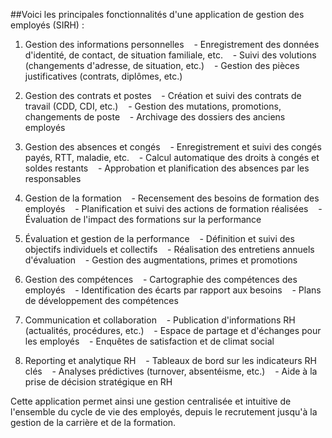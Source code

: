 ##Voici les principales fonctionnalités d'une application de gestion des employés (SIRH) :

1. Gestion des informations personnelles
   - Enregistrement des données d'identité, de contact, de situation familiale, etc.
   - Suivi des volutions (changements d'adresse, de situation, etc.)
   - Gestion des pièces justificatives (contrats, diplômes, etc.)

2. Gestion des contrats et postes
   - Création et suivi des contrats de travail (CDD, CDI, etc.)
   - Gestion des mutations, promotions, changements de poste
   - Archivage des dossiers des anciens employés

3. Gestion des absences et congés
   - Enregistrement et suivi des congés payés, RTT, maladie, etc.
   - Calcul automatique des droits à congés et soldes restants
   - Approbation et planification des absences par les responsables

4. Gestion de la formation
   - Recensement des besoins de formation des employés
   - Planification et suivi des actions de formation réalisées
   - Évaluation de l'impact des formations sur la performance

5. Évaluation et gestion de la performance
   - Définition et suivi des objectifs individuels et collectifs
   - Réalisation des entretiens annuels d'évaluation
   - Gestion des augmentations, primes et promotions

6. Gestion des compétences
   - Cartographie des compétences des employés
   - Identification des écarts par rapport aux besoins
   - Plans de développement des compétences

7. Communication et collaboration
   - Publication d'informations RH (actualités, procédures, etc.)
   - Espace de partage et d'échanges pour les employés
   - Enquêtes de satisfaction et de climat social

8. Reporting et analytique RH
   - Tableaux de bord sur les indicateurs RH clés
   - Analyses prédictives (turnover, absentéisme, etc.)
   - Aide à la prise de décision stratégique en RH

Cette application permet ainsi une gestion centralisée et intuitive de l'ensemble du cycle de vie des employés, depuis le recrutement jusqu'à la gestion de la carrière et de la formation.